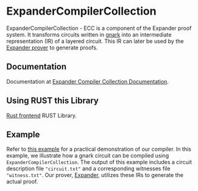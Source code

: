 # ExpanderCompilerCollection

ExpanderCompilerCollection - ECC is a component of the Expander proof system. It transforms circuits written in [gnark](https://github.com/Consensys/gnark) into an intermediate representation (IR) of a layered circuit. This IR can later be used by the [Expander prover](https://github.com/PolyhedraZK/Expander) to generate proofs.

## Documentation

Documentation at [Expander Compiler Collection Documentation](https://polyhedrazk.github.io/ExpanderDocs/).

## Using RUST this Library

[Rust frontend](https://polyhedrazk.github.io/ExpanderDocs/docs/rust/intro) RUST Library.

## Example 

Refer to [this example](https://polyhedrazk.github.io/ExpanderDocs/docs/go/example) for a practical demonstration of our compiler. In this example, we illustrate how a gnark circuit can be compiled using `ExpanderCompilerCollection`. The output of this example includes a circuit description file `"circuit.txt"` and a corresponding witnesses file `"witness.txt"`. Our prover, [Expander](https://github.com/PolyhedraZK/Expander), utilizes these IRs to generate the actual proof.
